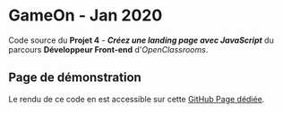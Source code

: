 # GameOn - Jan 2020

Code source du __Projet 4__ - ___Créez une landing page avec JavaScript___ du parcours __Développeur Front-end__ d'_OpenClassrooms_.

## Page de démonstration

Le rendu de ce code en est accessible sur cette [GitHub Page dédiée](https://logic-fabric.github.io/LoicMangin_4_30122020/).